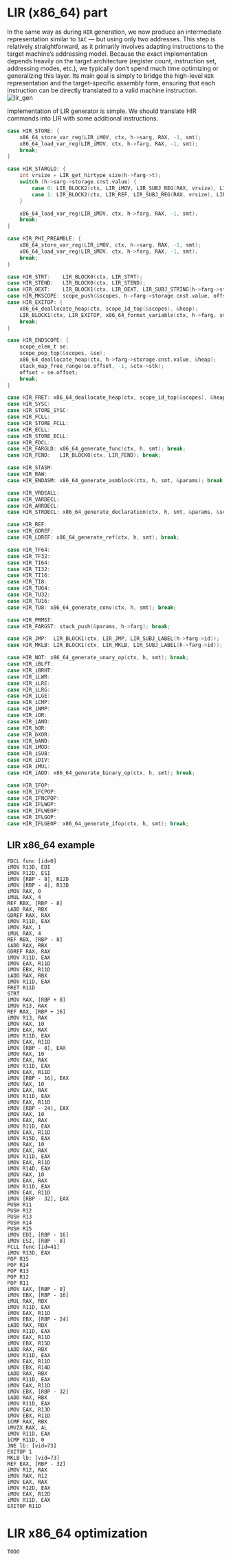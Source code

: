 # LIR (x86_64) part
In the same way as during `HIR` generation, we now produce an intermediate representation similar to `3AC` — but using only two addresses. This step is relatively straightforward, as it primarily involves adapting instructions to the target machine’s addressing model. Because the exact implementation depends heavily on the target architecture (register count, instruction set, addressing modes, etc.), we typically don’t spend much time optimizing or generalizing this layer. Its main goal is simply to bridge the high-level `HIR` representation and the target-specific assembly form, ensuring that each instruction can be directly translated to a valid machine instruction.
![lir_gen](../../media/lir_gen.png)

Implementation of LIR generator is simple. We should translate HIR commands into LIR with some additional instructions.
```c
case HIR_STORE: {
    x86_64_store_var_reg(LIR_iMOV, ctx, h->sarg, RAX, -1, smt);
    x86_64_load_var_reg(LIR_iMOV, ctx, h->farg, RAX, -1, smt);
    break;
}

case HIR_STARGLD: {
    int vrsize = LIR_get_hirtype_size(h->farg->t);
    switch (h->sarg->storage.cnst.value) {
        case 0: LIR_BLOCK2(ctx, LIR_iMOV, LIR_SUBJ_REG(RAX, vrsize), LIR_SUBJ_OFF(-8, vrsize)); break;
        case 1: LIR_BLOCK2(ctx, LIR_REF, LIR_SUBJ_REG(RAX, vrsize), LIR_SUBJ_OFF(-16, vrsize)); break;
    }

    x86_64_load_var_reg(LIR_iMOV, ctx, h->farg, RAX, -1, smt);
    break;
}

case HIR_PHI_PREAMBLE: {
    x86_64_store_var_reg(LIR_iMOV, ctx, h->sarg, RAX, -1, smt);
    x86_64_load_var_reg(LIR_iMOV, ctx, h->farg, RAX, -1, smt);
    break;
}

case HIR_STRT:    LIR_BLOCK0(ctx, LIR_STRT);                                             break;
case HIR_STEND:   LIR_BLOCK0(ctx, LIR_STEND);                                            break;
case HIR_OEXT:    LIR_BLOCK1(ctx, LIR_OEXT, LIR_SUBJ_STRING(h->farg->storage.str.s_id)); break;
case HIR_MKSCOPE: scope_push(&scopes, h->farg->storage.cnst.value, offset);              break;
case HIR_EXITOP: {
    x86_64_deallocate_heap(ctx, scope_id_top(&scopes), &heap);
    LIR_BLOCK1(ctx, LIR_EXITOP, x86_64_format_variable(ctx, h->farg, smt));   
    break;
}

case HIR_ENDSCOPE: {
    scope_elem_t se;
    scope_pop_top(&scopes, &se);
    x86_64_deallocate_heap(ctx, h->farg->storage.cnst.value, &heap);
    stack_map_free_range(se.offset, -1, &ctx->stk);
    offset = se.offset;
    break;
}

case HIR_FRET: x86_64_deallocate_heap(ctx, scope_id_top(&scopes), &heap);
case HIR_SYSC:
case HIR_STORE_SYSC:
case HIR_FCLL:
case HIR_STORE_FCLL:
case HIR_ECLL:
case HIR_STORE_ECLL:
case HIR_FDCL:
case HIR_FARGLD: x86_64_generate_func(ctx, h, smt); break;
case HIR_FEND:   LIR_BLOCK0(ctx, LIR_FEND); break;

case HIR_STASM:
case HIR_RAW:
case HIR_ENDASM: x86_64_generate_asmblock(ctx, h, smt, &params); break;

case HIR_VRDEALL:
case HIR_VARDECL:
case HIR_ARRDECL:
case HIR_STRDECL: x86_64_generate_declaration(ctx, h, smt, &params, &scopes, &heap, &offset); break;

case HIR_REF:
case HIR_GDREF:
case HIR_LDREF: x86_64_generate_ref(ctx, h, smt); break;

case HIR_TF64:
case HIR_TF32:
case HIR_TI64:
case HIR_TI32:
case HIR_TI16:
case HIR_TI8:
case HIR_TU64:
case HIR_TU32:
case HIR_TU16:
case HIR_TU8: x86_64_generate_conv(ctx, h, smt); break;

case HIR_PRMST:
case HIR_FARGST: stack_push(&params, h->farg); break;

case HIR_JMP:  LIR_BLOCK1(ctx, LIR_JMP, LIR_SUBJ_LABEL(h->farg->id));  break;
case HIR_MKLB: LIR_BLOCK1(ctx, LIR_MKLB, LIR_SUBJ_LABEL(h->farg->id)); break;

case HIR_NOT: x86_64_generate_unary_op(ctx, h, smt); break;
case HIR_iBLFT:
case HIR_iBRHT:
case HIR_iLWR:
case HIR_iLRE:
case HIR_iLRG:
case HIR_iLGE:
case HIR_iCMP:
case HIR_iNMP:
case HIR_iOR:
case HIR_iAND:
case HIR_bOR:
case HIR_bXOR:
case HIR_bAND:
case HIR_iMOD:
case HIR_iSUB:
case HIR_iDIV: 
case HIR_iMUL: 
case HIR_iADD: x86_64_generate_binary_op(ctx, h, smt); break;

case HIR_IFOP:
case HIR_IFCPOP:
case HIR_IFNCPOP:
case HIR_IFLWOP:
case HIR_IFLWEOP:
case HIR_IFLGOP:
case HIR_IFLGEOP: x86_64_generate_ifop(ctx, h, smt); break;
```

## LIR x86_64 example
```
FDCL func [id=0]
iMOV R13D, EDI
iMOV R12D, ESI
iMOV [RBP - 8], R12D
iMOV [RBP - 4], R13D
iMOV RAX, 0
iMUL RAX, 4
REF RBX, [RBP - 8]
iADD RAX, RBX
GDREF RAX, RAX
iMOV R11D, EAX
iMOV RAX, 1
iMUL RAX, 4
REF RBX, [RBP - 8]
iADD RAX, RBX
GDREF RAX, RAX
iMOV R11D, EAX
iMOV EAX, R11D
iMOV EBX, R11D
iADD RAX, RBX
iMOV R11D, EAX
FRET R11D
STRT
iMOV RAX, [RBP + 8]
iMOV R13, RAX
REF RAX, [RBP + 16]
iMOV R13, RAX
iMOV RAX, 10
iMOV EAX, RAX
iMOV R11D, EAX
iMOV EAX, R11D
iMOV [RBP - 8], EAX
iMOV RAX, 10
iMOV EAX, RAX
iMOV R11D, EAX
iMOV EAX, R11D
iMOV [RBP - 16], EAX
iMOV RAX, 10
iMOV EAX, RAX
iMOV R11D, EAX
iMOV EAX, R11D
iMOV [RBP - 24], EAX
iMOV RAX, 10
iMOV EAX, RAX
iMOV R11D, EAX
iMOV EAX, R11D
iMOV R15D, EAX
iMOV RAX, 10
iMOV EAX, RAX
iMOV R11D, EAX
iMOV EAX, R11D
iMOV R14D, EAX
iMOV RAX, 10
iMOV EAX, RAX
iMOV R11D, EAX
iMOV EAX, R11D
iMOV [RBP - 32], EAX
PUSH R11
PUSH R12
PUSH R13
PUSH R14
PUSH R15
iMOV EDI, [RBP - 16]
iMOV ESI, [RBP - 8]
FCLL func [id=41]
iMOV R13D, EAX
POP R15
POP R14
POP R13
POP R12
POP R11
iMOV EAX, [RBP - 8]
iMOV EBX, [RBP - 16]
iMUL RAX, RBX
iMOV R11D, EAX
iMOV EAX, R11D
iMOV EBX, [RBP - 24]
iADD RAX, RBX
iMOV R11D, EAX
iMOV EAX, R11D
iMOV EBX, R15D
iADD RAX, RBX
iMOV R11D, EAX
iMOV EAX, R11D
iMOV EBX, R14D
iADD RAX, RBX
iMOV R11D, EAX
iMOV EAX, R11D
iMOV EBX, [RBP - 32]
iADD RAX, RBX
iMOV R11D, EAX
iMOV EAX, R13D
iMOV EBX, R11D
iCMP RAX, RBX
iMVZX RAX, AL
iMOV R11D, EAX
iCMP R11D, 0
JNE lb: [vid=73]
EXITOP 1
MKLB lb: [vid=73]
REF EAX, [RBP - 32]
iMOV R12, RAX
iMOV RAX, R12
iMOV EAX, RAX
iMOV R12D, EAX
iMOV EAX, R12D
iMOV R11D, EAX
EXITOP R11D
```

# LIR x86_64 optimization
`TODO`
